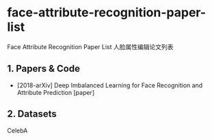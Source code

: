 # face-attribute-recognition-paper-list

Face Attribute Recognition Paper List 人脸属性编辑论文列表
## 1. Papers & Code
* [2018-arXiv] Deep Imbalanced Learning for Face Recognition and Attribute Prediction [paper]

## 2. Datasets
CelebA
